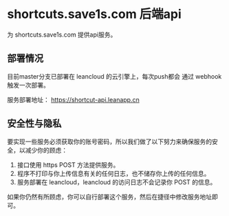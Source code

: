 # shortcuts.save1s.com 后端api
为 shortcuts.save1s.com 提供api服务。

## 部署情况
目前master分支已部署在 leancloud 的云引擎上，每次push都会 通过 webhook 触发一次部署。 

服务部署地址： https://shortcut-api.leanapp.cn

## 安全性与隐私
要实现一些服务必须获取你的账号密码，所以我们做了以下努力来确保服务的安全，以减少你的顾虑：

1. 接口使用 https POST 方法提供服务。
2. 程序不打印与你上传信息有关的任何日志，也不储存你上传的任何信息。
3. 服务部署在 leancloud，leancloud 的访问日志不会记录你 POST 的信息。

如果你仍然有所顾虑，你可以自行部署这个服务，然后在捷径中修改服务地址即可。